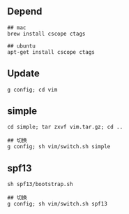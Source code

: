 ## Depend
    ## mac
    brew install cscope ctags
    
    ## ubuntu
    apt-get install cscope ctags

## Update
    g config; cd vim

## simple
    cd simple; tar zxvf vim.tar.gz; cd ..

    ## 切换
    g config; sh vim/switch.sh simple

## spf13        
    sh spf13/bootstrap.sh

    ## 切换
    g config; sh vim/switch.sh spf13
